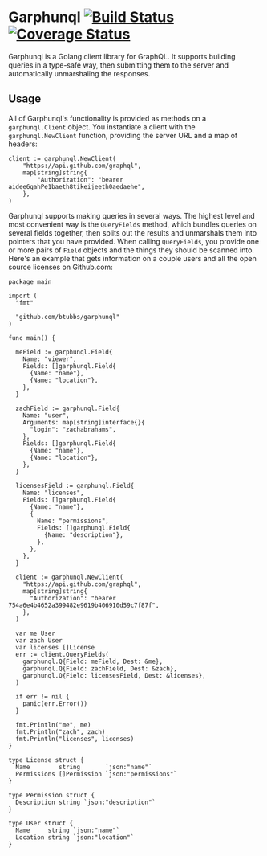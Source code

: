 # Garphunql [![Build Status](https://travis-ci.org/btubbs/garphunql.svg?branch=master)](https://travis-ci.org/btubbs/garphunql) [![Coverage Status](https://coveralls.io/repos/github/btubbs/garphunql/badge.svg?branch=master)](https://coveralls.io/github/btubbs/garphunql?branch=master)

Garphunql is a Golang client library for GraphQL.  It supports building queries in a type-safe way,
then submitting them to the server and automatically unmarshaling the responses.

## Usage

All of Garphunql's functionality is provided as methods on a `garphunql.Client` object.  You
instantiate a client with the `garphunql.NewClient` function, providing the server URL and a map of
headers:

	client := garphunql.NewClient(
		"https://api.github.com/graphql",
		map[string]string{
			"Authorization": "bearer aidee6gahPe1baeth8tikeijeeth0aedaehe",
		},
	)

Garphunql supports making queries in several ways.  The highest level and most convenient way is
the `QueryFields` method, which bundles queries on several fields together, then splits out the
results and unmarshals them into pointers that you have provided.  When calling `QueryFields`, you
provide one or more pairs of `Field` objects and the things they should be scanned into.  Here's an
example that gets information on a couple users and all the open source licenses on Github.com:

    package main

    import (
      "fmt"

      "github.com/btubbs/garphunql"
    )

    func main() {

      meField := garphunql.Field{
        Name: "viewer",
        Fields: []garphunql.Field{
          {Name: "name"},
          {Name: "location"},
        },
      }

      zachField := garphunql.Field{
        Name: "user",
        Arguments: map[string]interface{}{
          "login": "zachabrahams",
        },
        Fields: []garphunql.Field{
          {Name: "name"},
          {Name: "location"},
        },
      }

      licensesField := garphunql.Field{
        Name: "licenses",
        Fields: []garphunql.Field{
          {Name: "name"},
          {
            Name: "permissions",
            Fields: []garphunql.Field{
              {Name: "description"},
            },
          },
        },
      }

      client := garphunql.NewClient(
        "https://api.github.com/graphql",
        map[string]string{
          "Authorization": "bearer 754a6e4b4652a399482e9619b406910d59c7f87f",
        },
      )

      var me User
      var zach User
      var licenses []License
      err := client.QueryFields(
        garphunql.Q{Field: meField, Dest: &me},
        garphunql.Q{Field: zachField, Dest: &zach},
        garphunql.Q{Field: licensesField, Dest: &licenses},
      )

      if err != nil {
        panic(err.Error())
      }

      fmt.Println("me", me)
      fmt.Println("zach", zach)
      fmt.Println("licenses", licenses)
    }

    type License struct {
      Name        string       `json:"name"`
      Permissions []Permission `json:"permissions"`
    }

    type Permission struct {
      Description string `json:"description"`
    }

    type User struct {
      Name     string `json:"name"`
      Location string `json:"location"`
    }

